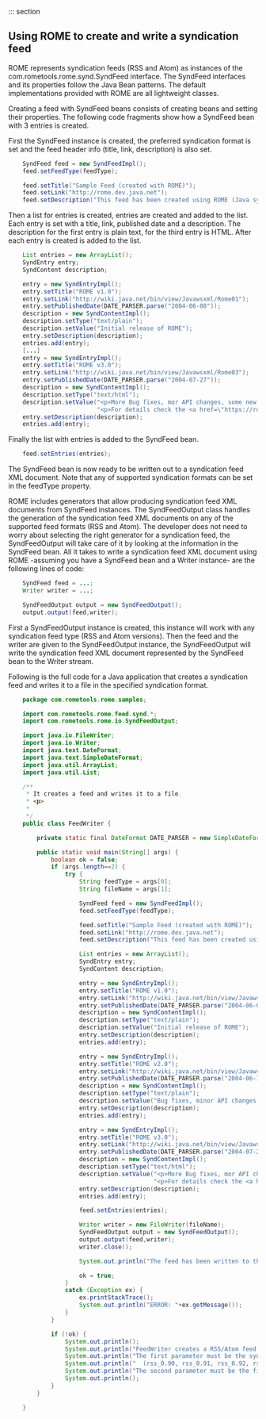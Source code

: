 ::: section
## Using ROME to create and write a syndication feed

ROME represents syndication feeds (RSS and Atom) as instances of the
com.rometools.rome.synd.SyndFeed interface. The SyndFeed interfaces and
its properties follow the Java Bean patterns. The default
implementations provided with ROME are all lightweight classes.

Creating a feed with SyndFeed beans consists of creating beans and
setting their properties. The following code fragments show how a
SyndFeed bean with 3 entries is created.

First the SyndFeed instance is created, the preferred syndication format
is set and the feed header info (title, link, description) is also set.

```java
    SyndFeed feed = new SyndFeedImpl();
    feed.setFeedType(feedType);

    feed.setTitle("Sample Feed (created with ROME)");
    feed.setLink("http://rome.dev.java.net");
    feed.setDescription("This feed has been created using ROME (Java syndication utilities");
```

Then a list for entries is created, entries are created and added to the
list. Each entry is set with a title, link, published date and a
description. The description for the first entry is plain text, for the
third entry is HTML. After each entry is created is added to the list.

```java
    List entries = new ArrayList();
    SyndEntry entry;
    SyndContent description;

    entry = new SyndEntryImpl();
    entry.setTitle("ROME v1.0");
    entry.setLink("http://wiki.java.net/bin/view/Javawsxml/Rome01");
    entry.setPublishedDate(DATE_PARSER.parse("2004-06-08"));
    description = new SyndContentImpl();
    description.setType("text/plain");
    description.setValue("Initial release of ROME");
    entry.setDescription(description);
    entries.add(entry);
    [...]
    entry = new SyndEntryImpl();
    entry.setTitle("ROME v3.0");
    entry.setLink("http://wiki.java.net/bin/view/Javawsxml/Rome03");
    entry.setPublishedDate(DATE_PARSER.parse("2004-07-27"));
    description = new SyndContentImpl();
    description.setType("text/html");
    description.setValue("<p>More Bug fixes, mor API changes, some new features and some Unit testing</p>"+
                         "<p>For details check the <a href=\"https://rometools.jira.com/wiki/display/ROME/Change+Log#ChangeLog-Changesmadefromv0.3tov0.4\">Changes Log</a></p>");
    entry.setDescription(description);
    entries.add(entry);
```

Finally the list with entries is added to the SyndFeed bean.

```java
    feed.setEntries(entries);
```

The SyndFeed bean is now ready to be written out to a syndication feed
XML document. Note that any of supported syndication formats can be set
in the feedType property.

ROME includes generators that allow producing syndication feed XML
documents from SyndFeed instances. The SyndFeedOutput class handles the
generation of the syndication feed XML documents on any of the supported
feed formats (RSS and Atom). The developer does not need to worry about
selecting the right generator for a syndication feed, the SyndFeedOutput
will take care of it by looking at the information in the SyndFeed bean.
All it takes to write a syndication feed XML document using ROME
-assuming you have a SyndFeed bean and a Writer instance- are the
following lines of code:

```java
    SyndFeed feed = ...;
    Writer writer = ...;

    SyndFeedOutput output = new SyndFeedOutput();
    output.output(feed,writer);
```

First a SyndFeedOutput instance is created, this instance will work with
any syndication feed type (RSS and Atom versions). Then the feed and the
writer are given to the SyndFeedOutput instance, the SyndFeedOutput will
write the syndication feed XML document represented by the SyndFeed bean
to the Writer stream.

Following is the full code for a Java application that creates a
syndication feed and writes it to a file in the specified syndication
format.

```java
    package com.rometools.rome.samples;

    import com.rometools.rome.feed.synd.*;
    import com.rometools.rome.io.SyndFeedOutput;

    import java.io.FileWriter;
    import java.io.Writer;
    import java.text.DateFormat;
    import java.text.SimpleDateFormat;
    import java.util.ArrayList;
    import java.util.List;

    /**
     * It creates a feed and writes it to a file.
     * <p>
     *
     */
    public class FeedWriter {

        private static final DateFormat DATE_PARSER = new SimpleDateFormat("yyyy-MM-dd");

        public static void main(String[] args) {
            boolean ok = false;
            if (args.length==2) {
                try {
                    String feedType = args[0];
                    String fileName = args[1];

                    SyndFeed feed = new SyndFeedImpl();
                    feed.setFeedType(feedType);

                    feed.setTitle("Sample Feed (created with ROME)");
                    feed.setLink("http://rome.dev.java.net");
                    feed.setDescription("This feed has been created using ROME (Java syndication utilities");

                    List entries = new ArrayList();
                    SyndEntry entry;
                    SyndContent description;

                    entry = new SyndEntryImpl();
                    entry.setTitle("ROME v1.0");
                    entry.setLink("http://wiki.java.net/bin/view/Javawsxml/Rome01");
                    entry.setPublishedDate(DATE_PARSER.parse("2004-06-08"));
                    description = new SyndContentImpl();
                    description.setType("text/plain");
                    description.setValue("Initial release of ROME");
                    entry.setDescription(description);
                    entries.add(entry);

                    entry = new SyndEntryImpl();
                    entry.setTitle("ROME v2.0");
                    entry.setLink("http://wiki.java.net/bin/view/Javawsxml/Rome02");
                    entry.setPublishedDate(DATE_PARSER.parse("2004-06-16"));
                    description = new SyndContentImpl();
                    description.setType("text/plain");
                    description.setValue("Bug fixes, minor API changes and some new features");
                    entry.setDescription(description);
                    entries.add(entry);

                    entry = new SyndEntryImpl();
                    entry.setTitle("ROME v3.0");
                    entry.setLink("http://wiki.java.net/bin/view/Javawsxml/Rome03");
                    entry.setPublishedDate(DATE_PARSER.parse("2004-07-27"));
                    description = new SyndContentImpl();
                    description.setType("text/html");
                    description.setValue("<p>More Bug fixes, mor API changes, some new features and some Unit testing</p>"+
                                         "<p>For details check the <a href=\"https://rometools.jira.com/wiki/display/ROME/Change+Log#ChangeLog-Changesmadefromv0.3tov0.4\">Changes Log</a></p>");
                    entry.setDescription(description);
                    entries.add(entry);

                    feed.setEntries(entries);

                    Writer writer = new FileWriter(fileName);
                    SyndFeedOutput output = new SyndFeedOutput();
                    output.output(feed,writer);
                    writer.close();

                    System.out.println("The feed has been written to the file ["+fileName+"]");

                    ok = true;
                }
                catch (Exception ex) {
                    ex.printStackTrace();
                    System.out.println("ERROR: "+ex.getMessage());
                }
            }

            if (!ok) {
                System.out.println();
                System.out.println("FeedWriter creates a RSS/Atom feed and writes it to a file.");
                System.out.println("The first parameter must be the syndication format for the feed");
                System.out.println("  (rss_0.90, rss_0.91, rss_0.92, rss_0.93, rss_0.94, rss_1.0 rss_2.0 or atom_0.3)");
                System.out.println("The second parameter must be the file name for the feed");
                System.out.println();
            }
        }

    }
```
